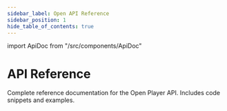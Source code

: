 ```yaml
---
sidebar_label: Open API Reference
sidebar_position: 1
hide_table_of_contents: true
---
```

import ApiDoc from "/src/components/ApiDoc"

# API Reference

Complete reference documentation for the Open Player API. Includes code snippets and examples.

<ApiDoc />
